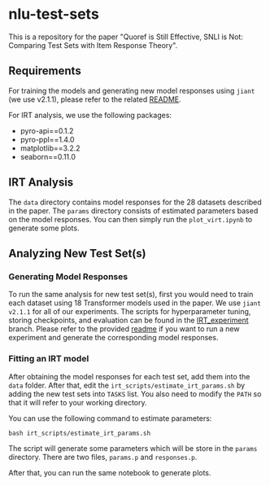 # nlu-test-sets

This is a repository for the paper "Quoref is Still Effective, SNLI is Not: Comparing Test Sets with Item Response Theory".

## Requirements

For training the models and generating new model responses using `jiant` (we use v2.1.1), please refer to the related [README](https://github.com/nyu-mll/nlu-test-sets/blob/main/README_models.md).

For IRT analysis, we use the following packages:
- pyro-api==0.1.2
- pyro-ppl==1.4.0
- matplotlib==3.2.2
- seaborn==0.11.0


## IRT Analysis

The `data` directory contains model responses for the 28 datasets described in the paper. The `params` directory consists of estimated parameters based on the model responses. You can then simply run the `plot_virt.ipynb` to generate some plots.


## Analyzing New Test Set(s)

### Generating Model Responses

To run the same analysis for new test set(s), first you would need to train each dataset using 18 Transformer models used in the paper. We use `jiant v2.1.1` for all of our experiments. The scripts for hyperparameter tuning, storing checkpoints, and evaluation can be found in the [IRT_experiment](https://github.com/nyu-mll/jiant/tree/IRT_experiments) branch. Please refer to the provided [readme]() if you want to run a new experiment and generate the corresponding model responses.


### Fitting an IRT model

After obtaining the model responses for each test set, add them into the `data` folder. After that, edit the `irt_scripts/estimate_irt_params.sh` by adding the new test sets into `TASKS` list. You also need to modify the `PATH` so that it will refer to your working directory.

You can use the following command to estimate parameters:
```
bash irt_scripts/estimate_irt_params.sh
```
The script will generate some parameters which will be store in the `params` directory. There are two files, `params.p` and `responses.p`.

After that, you can run the same notebook to generate plots.
